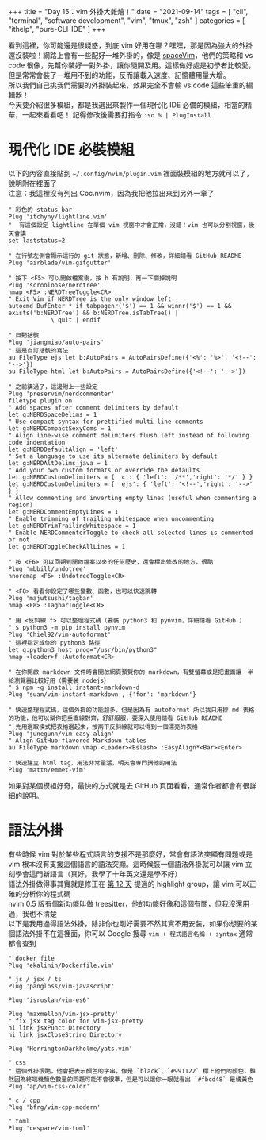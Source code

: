 +++
title = "Day 15：vim 外掛大雜燴！"
date = "2021-09-14"
tags = [
  "cli",
  "terminal",
  "software development",
  "vim",
  "tmux",
  "zsh"
]
categories = [ "ithelp", "pure-CLI-IDE" ]
+++


看到這裡，你可能還是很疑惑，到底 vim 好用在哪？嘿嘿，那是因為強大的外掛還沒裝啦！網路上會有一些配好一堆外掛的，像是 [spaceVim](spacevim.org)，他們的策略和 vs code 很像，先幫你裝好一對外掛，讓你隨開及用。這樣做好處是初學者比較愛，但是常常會裝了一堆用不到的功能，反而讓載入速度、記憶體用量大增。  
所以我們自己挑我們需要的外掛裝起來，效果完全不會輸 vs code 這些笨重的編輯器！  
今天要介紹很多模組，都是我選出來製作一個現代化 IDE 必備的模組，相當的精華，一起來看看吧！
記得修改後需要打指令 `:so % | PlugInstall`  

# 現代化 IDE 必裝模組
以下的內容直接貼到 `~/.config/nvim/plugin.vim` 裡面裝模組的地方就可以了，說明附在裡面了  
注意：我這裡沒有列出  Coc.nvim，因為我把他拉出來到另外一章了  

```vim
" 彩色的 status bar
Plug 'itchyny/lightline.vim'
"  有這個設定 lightline 在單個 vim 視窗中才會正常，沒錯！vim 也可以分割視窗，後天會講
set laststatus=2

" 在行號左側會顯示這行的 git 狀態，新增、刪除、修改，詳細請看 GitHub README
Plug 'airblade/vim-gitgutter'

" 按下 <F5> 可以開啟檔案樹，按 h 有說明，再一下關掉說明
Plug 'scrooloose/nerdtree'
nmap <F5> :NERDTreeToggle<CR>
" Exit Vim if NERDTree is the only window left.
autocmd BufEnter * if tabpagenr('$') == 1 && winnr('$') == 1 && exists('b:NERDTree') && b:NERDTree.isTabTree() |
			\ quit | endif

" 自動括號
Plug 'jiangmiao/auto-pairs'
" 這是自訂括號的寫法
au FileType ejs let b:AutoPairs = AutoPairsDefine({'<%': '%>', '<!--': '-->'})
au FileType html let b:AutoPairs = AutoPairsDefine({'<!--': '-->'})

" 之前講過了，這邊附上一些設定
Plug 'preservim/nerdcommenter'
filetype plugin on
" Add spaces after comment delimiters by default
let g:NERDSpaceDelims = 1
" Use compact syntax for prettified multi-line comments
let g:NERDCompactSexyComs = 1
" Align line-wise comment delimiters flush left instead of following code indentation
let g:NERDDefaultAlign = 'left'
" Set a language to use its alternate delimiters by default
let g:NERDAltDelims_java = 1
" Add your own custom formats or override the defaults
let g:NERDCustomDelimiters = { 'c': { 'left': '/**','right': '*/' } }
let g:NERDCustomDelimiters = { 'ejs': { 'left': '<!--','right': '-->' } }
" Allow commenting and inverting empty lines (useful when commenting a region)
let g:NERDCommentEmptyLines = 1
" Enable trimming of trailing whitespace when uncommenting
let g:NERDTrimTrailingWhitespace = 1
" Enable NERDCommenterToggle to check all selected lines is commented or not
let g:NERDToggleCheckAllLines = 1

" 按 <F6> 可以回朔到開啟檔案以來的任何歷史，還會標出修改的地方，很酷
Plug 'mbbill/undotree'
nnoremap <F6> :UndotreeToggle<CR>

" <F8> 看看你設定了哪些變數、函數，也可以快速跳轉
Plug 'majutsushi/tagbar'
nmap <F8> :TagbarToggle<CR>

" 用 <反斜線 f> 可以整理程式碼（要裝 python3 和 pynvim，詳細請看 GitHub ）
" $ python3 -m pip install pynvim
Plug 'Chiel92/vim-autoformat'
" 這裡指定成你的 python3 路徑
let g:python3_host_prog="/usr/bin/python3"
nmap <leader>f :Autoformat<CR>

" 在你開啟 markdown 文件時會開啟網頁預覽你的 markdown，有雙螢幕或是把畫面讓一半給瀏覽器比較好用（需要裝 nodejs）
" $ npm -g install instant-markdown-d
Plug 'suan/vim-instant-markdown', {'for': 'markdown'}

" 快速整理程式碼，這個外掛的功能超多，但是因為有 autoformat 所以我只用排 md 表格的功能，他可以幫你把垂直線對齊，舒舒服服，要深入使用請看 GitHub README
" 先用選取模式把表格選起來，按兩下反斜線就可以得到一個漂亮的表格
Plug 'junegunn/vim-easy-align'
" Align GitHub-flavored Markdown tables
au FileType markdown vmap <Leader><Bslash> :EasyAlign*<Bar><Enter>

" 快速建立 html tag，用法非常靈活，明天會專門講他的用法
Plug 'mattn/emmet-vim'
```

如果對某個模組好奇，最快的方式就是去 GitHub 頁面看看，通常作者都會有很詳細的說明。

# 語法外掛
有些時候 vim 對於某些程式語言的支援不是那麼好，常會有語法突顯有問題或是 vim 根本沒有支援這個語言的語法突顯。這時候裝一個語法外掛就可以讓 vim 立刻學會這門新語言（真好，我學了十年英文還是學不好）  
語法外掛做得事其實就是修正在 [第 12 天](../day12) 提過的 highlight group，讓 vim 可以正確的分析你的程式碼  
nvim 0.5 版有個新功能叫做 treesitter，他的功能好像和這個有關，但我沒還用過，我也不清楚  
以下是我用過得語法外掛，除非你也剛好需要不然其實不用安裝，如果你想要的某個語法外掛不在這裡面，你可以 Google 搜尋 `vim + 程式語言名稱 + syntax` 通常都會查到  

```vim
" docker file
Plug 'ekalinin/Dockerfile.vim'

" js / jsx / ts
Plug 'pangloss/vim-javascript'

Plug 'isruslan/vim-es6'

Plug 'maxmellon/vim-jsx-pretty'
" fix jsx tag color for vim-jsx-pretty
hi link jsxPunct Directory
hi link jsxCloseString Directory

Plug 'HerringtonDarkholme/yats.vim'

" css
" 這個外掛很酷，他會把表示顏色的字串，像是 `black`、`#991122` 標上他們的顏色，雖然因為終端機顏色數量的問題可能不會很準，但是可以讓你一眼就看出 `#fbcd48` 是橘黃色
Plug 'ap/vim-css-color'

" c / cpp
Plug 'bfrg/vim-cpp-modern'

" toml
Plug 'cespare/vim-toml'
```

